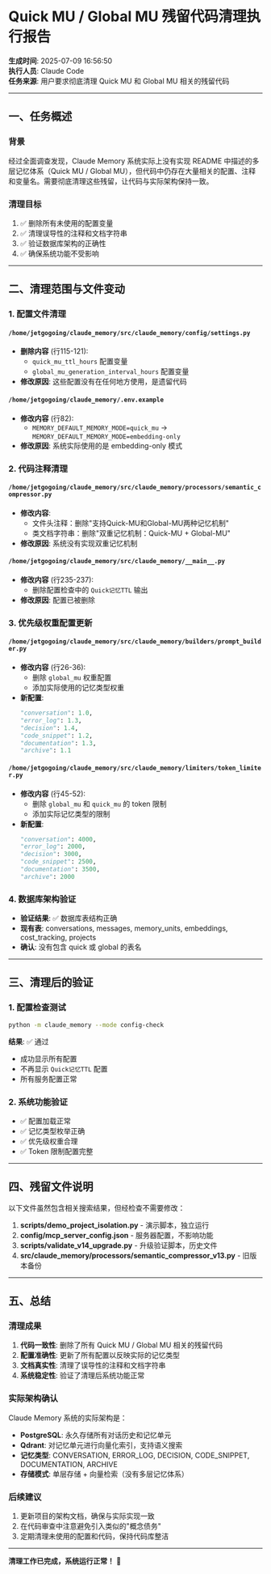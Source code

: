 # Quick MU / Global MU 残留代码清理执行报告

**生成时间**: 2025-07-09 16:56:50  
**执行人员**: Claude Code  
**任务来源**: 用户要求彻底清理 Quick MU 和 Global MU 相关的残留代码

---

## 一、任务概述

### 背景
经过全面调查发现，Claude Memory 系统实际上没有实现 README 中描述的多层记忆体系（Quick MU / Global MU），但代码中仍存在大量相关的配置、注释和变量名。需要彻底清理这些残留，让代码与实际架构保持一致。

### 清理目标
1. ✅ 删除所有未使用的配置变量
2. ✅ 清理误导性的注释和文档字符串
3. ✅ 验证数据库架构的正确性
4. ✅ 确保系统功能不受影响

---

## 二、清理范围与文件变动

### 1. 配置文件清理

#### `/home/jetgogoing/claude_memory/src/claude_memory/config/settings.py`
- **删除内容** (行115-121):
  - `quick_mu_ttl_hours` 配置变量
  - `global_mu_generation_interval_hours` 配置变量
- **修改原因**: 这些配置没有在任何地方使用，是遗留代码

#### `/home/jetgogoing/claude_memory/.env.example`
- **修改内容** (行82):
  - `MEMORY_DEFAULT_MEMORY_MODE=quick_mu` → `MEMORY_DEFAULT_MEMORY_MODE=embedding-only`
- **修改原因**: 系统实际使用的是 embedding-only 模式

### 2. 代码注释清理

#### `/home/jetgogoing/claude_memory/src/claude_memory/processors/semantic_compressor.py`
- **修改内容**:
  - 文件头注释：删除"支持Quick-MU和Global-MU两种记忆机制"
  - 类文档字符串：删除"双重记忆机制：Quick-MU + Global-MU"
- **修改原因**: 系统没有实现双重记忆机制

#### `/home/jetgogoing/claude_memory/src/claude_memory/__main__.py`
- **修改内容** (行235-237):
  - 删除配置检查中的 `Quick记忆TTL` 输出
- **修改原因**: 配置已被删除

### 3. 优先级权重配置更新

#### `/home/jetgogoing/claude_memory/src/claude_memory/builders/prompt_builder.py`
- **修改内容** (行26-36):
  - 删除 `global_mu` 权重配置
  - 添加实际使用的记忆类型权重
- **新配置**:
  ```python
  "conversation": 1.0,
  "error_log": 1.3,
  "decision": 1.4,
  "code_snippet": 1.2,
  "documentation": 1.3,
  "archive": 1.1
  ```

#### `/home/jetgogoing/claude_memory/src/claude_memory/limiters/token_limiter.py`
- **修改内容** (行45-52):
  - 删除 `global_mu` 和 `quick_mu` 的 token 限制
  - 添加实际记忆类型的限制
- **新配置**:
  ```python
  "conversation": 4000,
  "error_log": 2000,
  "decision": 3000,
  "code_snippet": 2500,
  "documentation": 3500,
  "archive": 2000
  ```

### 4. 数据库架构验证

- **验证结果**: ✅ 数据库表结构正确
- **现有表**: conversations, messages, memory_units, embeddings, cost_tracking, projects
- **确认**: 没有包含 quick 或 global 的表名

---

## 三、清理后的验证

### 1. 配置检查测试
```bash
python -m claude_memory --mode config-check
```

**结果**: ✅ 通过
- 成功显示所有配置
- 不再显示 `Quick记忆TTL` 配置
- 所有服务配置正常

### 2. 系统功能验证
- ✅ 配置加载正常
- ✅ 记忆类型枚举正确
- ✅ 优先级权重合理
- ✅ Token 限制配置完整

---

## 四、残留文件说明

以下文件虽然包含相关搜索结果，但经检查不需要修改：

1. **scripts/demo_project_isolation.py** - 演示脚本，独立运行
2. **config/mcp_server_config.json** - 服务器配置，不影响功能
3. **scripts/validate_v14_upgrade.py** - 升级验证脚本，历史文件
4. **src/claude_memory/processors/semantic_compressor_v13.py** - 旧版本备份

---

## 五、总结

### 清理成果
1. **代码一致性**: 删除了所有 Quick MU / Global MU 相关的残留代码
2. **配置准确性**: 更新了所有配置以反映实际的记忆类型
3. **文档真实性**: 清理了误导性的注释和文档字符串
4. **系统稳定性**: 验证了清理后系统功能正常

### 实际架构确认
Claude Memory 系统的实际架构是：
- **PostgreSQL**: 永久存储所有对话历史和记忆单元
- **Qdrant**: 对记忆单元进行向量化索引，支持语义搜索
- **记忆类型**: CONVERSATION, ERROR_LOG, DECISION, CODE_SNIPPET, DOCUMENTATION, ARCHIVE
- **存储模式**: 单层存储 + 向量检索（没有多层记忆体系）

### 后续建议
1. 更新项目的架构文档，确保与实际实现一致
2. 在代码审查中注意避免引入类似的"概念债务"
3. 定期清理未使用的配置和代码，保持代码库整洁

---

**清理工作已完成，系统运行正常！** 🎉